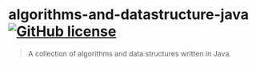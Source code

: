 # algorithms-and-datastructure-java [![GitHub license](https://img.shields.io/badge/license-MIT-blue.svg)](https://github.com/paulosales/algorithms-and-data-structure-java/blob/master/LICENSE)

> A collection of algorithms and data structures written in Java.

